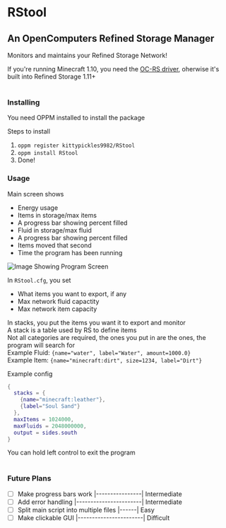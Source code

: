 # RStool
## An OpenComputers Refined Storage Manager

Monitors and maintains your Refined Storage Network!

If you're running Minecraft 1.10, you need the [OC-RS driver](https://www.curseforge.com/minecraft/mc-mods/open-computers-refined-storage-driver), oherwise it's built into Refined Storage 1.11+</br></br>

### Installing
You need OPPM installed to install the package

Steps to install
1. `oppm register kittypickles9982/RStool`
2. `oppm install RStool`
3. Done!

### Usage

Main screen shows
- Energy usage
- Items in storage/max items
- A progress bar showing percent filled
- Fluid in storage/max fluid
- A progress bar showing percent filled
- Items moved that second
- Time the program has been running

![Image Showing Program Screen](https://github.com/kittypickles9982/RStool/raw/master/screenExample.png)

In `RStool.cfg`, you set
- What items you want to export, if any
- Max network fluid capactity
- Max network item capacity

In stacks, you put the items you want it to export and monitor</br>
A stack is a table used by RS to define items</br>
Not all categories are required, the ones you put in are the ones, the program will search for</br>
Example Fluid: `{name="water", label="Water", amount=1000.0}`</br>
Example Item: `{name="minecraft:dirt", size=1234, label="Dirt"}`

Example config
```lua
{
  stacks = {
    {name="minecraft:leather"},
    {label="Soul Sand"}
  },
  maxItems = 1024000,
  maxFluids = 2048000000,
  output = sides.south
}
```
You can hold left control to exit the program</br></br>

### Future Plans
- [ ] Make progress bars work |----------------| Intermediate
- [ ] Add error handling |-----------------------| Intermediate
- [ ] Split main script into multiple files |------| Easy
- [ ] Make clickable GUI |-----------------------| Difficult
